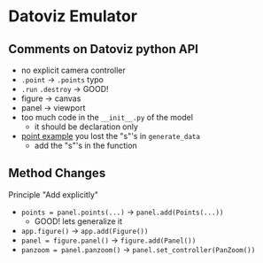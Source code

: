 # Datoviz Emulator

## Comments on Datoviz python API

- no explicit camera controller
- `.point` -> `.points` typo
- `.run` `.destroy` -> GOOD!
- figure -> canvas
- panel -> viewport
- too much code in the `__init__.py` of the model
  - it should be declaration only
- [point example](https://datoviz.org/gallery/visuals/point/) you lost the "s"'s in `generate_data`
  - add the "s"'s in the function

## Method Changes

Principle "Add explicitly"

- `points = panel.points(...)` -> `panel.add(Points(...))`
  - GOOD! lets generalize it
- `app.figure()` -> `app.add(Figure())`
- `panel = figure.panel()` -> `figure.add(Panel())`
- `panzoom = panel.panzoom()` -> `panel.set_controller(PanZoom())`
